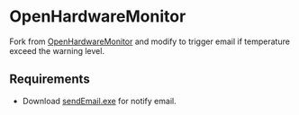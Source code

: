 # OpenHardwareMonitor
Fork from [OpenHardwareMonitor](https://github.com/openhardwaremonitor/openhardwaremonitor) and modify to trigger email if temperature exceed the warning level.

## Requirements
- Download [sendEmail.exe](http://caspian.dotconf.net/menu/Software/SendEmail/) for notify email.

